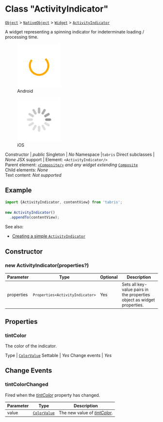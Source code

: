 ---
---
# Class "ActivityIndicator"

<span style="white-space:nowrap;">[`Object`](https://developer.mozilla.org/en-US/docs/Web/JavaScript/Reference/Global_Objects/Object)</span> > <span style="white-space:nowrap;">[`NativeObject`](NativeObject.md)</span> > <span style="white-space:nowrap;">[`Widget`](Widget.md)</span> > <span style="white-space:nowrap;">[`ActivityIndicator`](ActivityIndicator.md)</span>

A widget representing a spinning indicator for indeterminate loading / processing time.


<div class="tabris-image"><figure><div><img srcset="img\android\ActivityIndicator.png 2x" src="img\android\ActivityIndicator.png" alt="ActivityIndicator on Android"/></div><figcaption>Android</figcaption></figure><figure><div><img srcset="img\ios\ActivityIndicator.png 2x" src="img\ios\ActivityIndicator.png" alt="ActivityIndicator on iOS"/></div><figcaption>iOS</figcaption></figure></div>

Constructor | *public*
Singleton | *No*
Namespace |`tabris`
Direct subclasses | *None*
JSX support | Element: `<ActivityIndicator/>`<br/>Parent element: [`<Composite/>`](Composite.md) *and any widget extending* <span style="white-space:nowrap;">[`Composite`](Composite.md)</span><br/>Child elements: *None*<br/>Text content: *Not supported*<br/>

## Example
```js
import {ActivityIndicator, contentView} from 'tabris';

new ActivityIndicator()
  .appendTo(contentView);
```

See also:

- [Creating a simple `ActivityIndicator`](https://github.com/eclipsesource/tabris-js/tree/v3.0.0-rc1/snippets/activityindicator.js)

## Constructor

### new ActivityIndicator(properties?)

Parameter|Type|Optional|Description
-|-|-|-
properties | <span style="white-space:nowrap;">`Properties<ActivityIndicator>`</span> | Yes | Sets all key-value pairs in the properties object as widget properties.

## Properties

### tintColor


The color of the indicator.

Type | <span style="white-space:nowrap;">[`ColorValue`](../types.md#colorvalue)</span>
Settable | *Yes*
Change events | *Yes*





## Change Events

### tintColorChanged

Fired when the [*tintColor*](#tintcolor) property has changed.

Parameter|Type|Description
-|-|-
value | <span style="white-space:nowrap;">[`ColorValue`](../types.md#colorvalue)</span> | The new value of [*tintColor*](#tintcolor).

